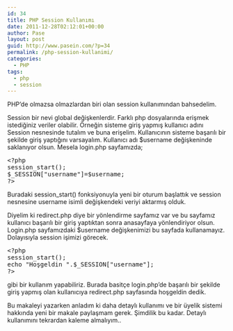 ```yaml
---
id: 34
title: PHP Session Kullanımı
date: 2011-12-28T02:12:01+00:00
author: Pase
layout: post
guid: http://www.pasein.com/?p=34
permalink: /php-session-kullanimi/
categories:
  - PHP
tags:
  - php
  - session
---
```

PHP&#8217;de olmazsa olmazlardan biri olan session kullanımından bahsedelim.
  
Session bir nevi global değişkenlerdir. Farklı php dosyalarında erişmek istediğiniz veriler olabilir. Örneğin sisteme giriş yapmış kullanıcı adını Session nesnesinde tutalım ve buna erişelim. Kullanıcının sisteme başarılı bir şekilde giriş yaptığını varsayalım. Kullanıcı adı $username değişkeninde saklanıyor olsun. Mesela login.php sayfamızda;

<pre>&lt;?php
session_start();
$_SESSION["username"]=$username;
?&gt;
</pre>

Buradaki session_start() fonksiyonuyla yeni bir oturum başlattık ve session nesnesine username isimli değişkendeki veriyi aktarmış olduk.
  
Diyelim ki redirect.php diye bir yönlendirme sayfamız var ve bu sayfamız kullanıcı başarılı bir giriş yaptıktan sonra anasayfaya yönlendiriyor olsun. Login.php sayfamızdaki $username değişkenimizi bu sayfada kullanamayız. Dolayısıyla session işimizi görecek.

<pre>&lt;?php
session_start();
echo "Hoşgeldin ".$_SESSION["username"];
?&gt;
</pre>

gibi bir kullanım yapabiliriz. Burada basitçe login.php&#8217;de başarılı bir şekilde giriş yapmış olan kullanıcıya redirect.php sayfasında hoşgeldin dedik.
  
Bu makaleyi yazarken anladım ki daha detaylı kullanımı ve bir üyelik sistemi hakkında yeni bir makale paylaşmam gerek. Şimdilik bu kadar. Detaylı kullanımını tekrardan kaleme almalıyım..